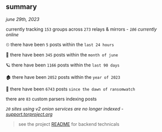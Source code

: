 
## summary
_june 29th, 2023_

currently tracking `153` groups across `273` relays & mirrors - _`106` currently online_

⏲ there have been `5` posts within the `last 24 hours`

🦈 there have been `345` posts within the `month of june`

🪐 there have been `1166` posts within the `last 90 days`

🏚 there have been `2052` posts within the `year of 2023`

🦕 there have been `6743` posts `since the dawn of ransomwatch`

there are `83` custom parsers indexing posts

_`20` sites using v2 onion services are no longer indexed - [support.torproject.org](https://support.torproject.org/onionservices/v2-deprecation/)_

> see the project [README](https://github.com/joshhighet/ransomwatch#ransomwatch--) for backend technicals
